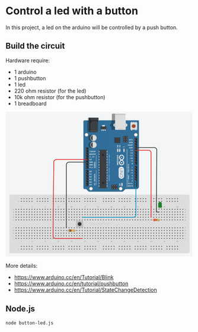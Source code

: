 # Control a led with a button

In this project, a led on the arduino will be controlled by a push button.

## Build the circuit

Hardware require:

* 1 arduino
* 1 pushbutton
* 1 led
* 220 ohm resistor (for the led)
* 10k ohm resistor (for the pushbutton)
* 1 breadboard

![Circuit](circuit.png)

More details:

* https://www.arduino.cc/en/Tutorial/Blink
* https://www.arduino.cc/en/tutorial/pushbutton
* https://www.arduino.cc/en/Tutorial/StateChangeDetection

## Node.js

    node button-led.js

